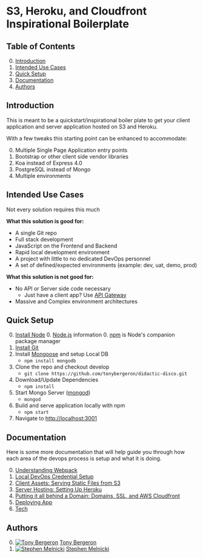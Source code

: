 # S3, Heroku, and Cloudfront Inspirational Boilerplate

## Table of Contents
0. [Introduction](#introduction)
0. [Intended Use Cases](#use-cases)
0. [Quick Setup](#quick-setup)
0. [Documentation](#documentation)
0. [Authors](#authors)


## <a name="introduction"></a> Introduction
This is meant to be a quickstart/inspirational boiler plate to get your client application and server application hosted on S3 and Heroku.  

With a few tweaks this starting point can be enhanced to accommodate:

0. Multiple Single Page Application entry points
0. Bootstrap or other client side vendor libraries
0. Koa instead of Express 4.0
0. PostgreSQL instead of Mongo
0. Multiple environments

## <a name="use-cases"></a> Intended Use Cases
Not every solution requires this much

**What this solution is good for:**

* A single Git repo
* Full stack development
* JavaScript on the Frontend and Backend
* Rapid local development environment
* A project with little to no dedicated DevOps personnel
* A set of defined/expected environments (example: dev, uat, demo, prod)

**What this solution is not good for:**

* No API or Server side code necessary
	* Just have a client app? Use [API Gateway](https://aws.amazon.com/api-gateway/)
* Massive and Complex environment architectures


## <a name="quick-setup"></a> Quick Setup
0. [Install Node]
	0. [Node.js] information
	0. [npm] is Node's companion package manager
0. [Install Git]
0. Install [Mongoose] and setup Local DB
	* `npm install mongodb`
0. Clone the repo and checkout develop
	* `git clone https://github.com/tonybergeron/didactic-disco.git`
0. Download/Update Dependencies
	* `npm install`
0. Start Mongo Server ([mongod])
	* `mongod`
0. Build and serve application locally with npm
	* `npm start`
0. Navigate to [http://localhost:3001](http://localhost:3001)


## <a name="documentation"></a> Documentation
Here is some more documentation that will help guide you through how each area of the devops process is setup and what it is doing.

0. [Understanding Webpack](docs/webpack.md)
0. [Local DevOps Credential Setup](docs/local_devops_setup.md)
0. [Client Assets: Serving Static Files from S3](docs/serving_static_files_from_s3.md)
0. [Server Hosting: Setting Up Heroku](docs/setting_up_heroku.md)
0. [Putting it all behind a Domain: Domains, SSL, and AWS Cloudfront](docs/setting_up_domain_with_aws_cloudfront.md)
0. [Deploying App](docs/deploying_app.md)
0. [Tech](docs/tech.md)


## <a name="authors"></a> Authors
0. [![Tony Bergeron](https://avatars1.githubusercontent.com/u/3194800?s=100 "Tony Bergeron")](https://github.com/tonybergeron) [Tony Bergeron](https://github.com/tonybergeron)
0. [![Stephen Melnicki](https://avatars0.githubusercontent.com/u/1424885?s=100 "Stephen Melnicki")](https://github.com/smelnicki) [Stephen Melnicki](https://github.com/smelnicki)


[Install Node]: https://github.com/joyent/node/wiki/installation
[Node.js]: https://nodejs.org
[npm]: https://www.npmjs.com
[Mongoose]: http://mongoosejs.com/
[mongod]: https://docs.mongodb.com/manual/reference/program/mongod/
[Install Git]: https://git-scm.com/book/en/v2/Getting-Started-Installing-Git
